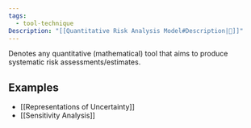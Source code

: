 ```yaml
---
tags:
  - tool-technique
Description: "[[Quantitative Risk Analysis Model#Description|📝]]"
---
```

Denotes any quantitative (mathematical) tool that aims to produce systematic risk assessments/estimates.
## Examples
- [[Representations of Uncertainty]]
- [[Sensitivity Analysis]]
